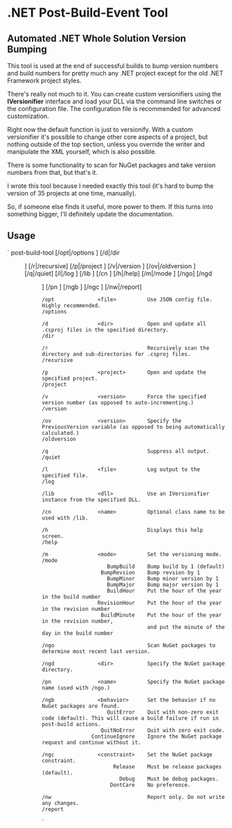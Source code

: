 # .NET Post-Build-Event Tool

## Automated .NET Whole Solution Version Bumping

This tool is used at the end of successful builds to bump version numbers and build numbers for pretty much any .NET project except for the old .NET Framework project styles.

There's really not much to it.  You can create custom versionifiers using the __IVersionifier__ interface and load your DLL via the command line switches or the configuration file.  The configuration file is recommended for advanced customization.

Right now the default function is just to versionify. With a custom versionifier it's possible to change other core aspects of a project, but nothing outside of the top section, unless you override the writer and manipulate the XML yourself, which is also possible.

There is some functionality to scan for NuGet packages and take version numbers from that, but that's it. 

I wrote this tool because I needed exactly this tool (it's hard to bump the version of 35 projects at one time, manually).

So, if someone else finds it useful, more power to them.  If this turns into something bigger, I'll definitely update the documentation.

## Usage

`
    post-build-tool  [/opt|/options <file>] [/d|/dir <dir>] [/r|/recursive]
                     [/p|/project <project>] [/v|/version <version>]
                     [/ov|/oldversion <version>] [/q|/quiet] [/l|/log <file>]
                     [/lib <dll>] [/cn <name>] [/h|/help] [/m|/mode <mode>] [/ngo]
                     [/ngd <dir>] [/pn <name>] [/ngb <behavior>] [/ngc <constraint>]
                     [/nw|/report]

    /opt              <file>          Use JSON config file. Highly recommended.
    /options

    /d                <dir>           Open and update all .csproj files in the specified directory.
    /dir

    /r                                Recursively scan the directory and sub-directories for .csproj files.
    /recursive

    /p                <project>       Open and update the specified project.
    /project

    /v                <version>       Force the specified version number (as opposed to auto-incrementing.)
    /version

    /ov               <version>       Specify the PreviousVersion variable (as opposed to being automatically calculated.)
    /oldversion

    /q                                Suppress all output.
    /quiet

    /l                <file>          Log output to the specified file.
    /log

    /lib              <dll>           Use an IVersionifier instance from the specified DLL.

    /cn               <name>          Optional class name to be used with /lib.

    /h                                Displays this help screen.
    /help

    /m                <mode>          Set the versioning mode.
    /mode
                         BumpBuild    Bump build by 1 (default)
                       BumpRevsion    Bump revsion by 1
                         BumpMinor    Bump minor version by 1
                         BumpMajor    Bump major version by 1
                         BuildHour    Put the hour of the year in the build number
                      RevisionHour    Put the hour of the year in the revision number
                       BuildMinute    Put the hour of the year in the revision number,
                                      and put the minute of the day in the build number

    /ngo                              Scan NuGet packages to determine most recent last version.

    /ngd              <dir>           Specify the NuGet package directory.

    /pn               <name>          Specify the NuGet package name (used with /ngo.)

    /ngb              <behavior>      Set the behavior if no NuGet packages are found.
                         QuitError    Quit with non-zero exit code (default). This will cause a build failure if run in post-build actions.
                       QuitNoError    Quit with zero exit code.
                    ContinueIgnore    Ignore the NuGet package request and continue without it.

    /ngc              <constraint>    Set the NuGet package constraint.
                           Release    Must be release packages (default).
                             Debug    Must be debug packages.
                          DontCare    No preference.

    /nw                               Report only. Do not write any changes.
    /report


`